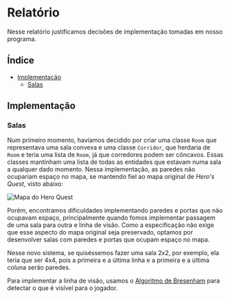 # Relatório

Nesse relatório justificamos decisões de implementação tomadas em nosso programa.

## Índice

- [Implementação](#implementao)
    - [Salas](#salas)

## Implementação

### Salas

Num primeiro momento, havíamos decidido por criar uma classe `Room` que representava uma sala convexa e uma classe `Corridor`, que herdaria de `Room` e teria uma lista de `Room`, já que corredores podem ser côncavos. Essas classes mantinham uma lista de todas as entidades que estavam numa sala a qualquer dado momento. Nessa implementação, as paredes não ocupariam espaço no mapa, se mantendo fiel ao mapa original de _Hero's Quest_, visto abaixo:

![Mapa do Hero Quest][hero-quest-map]

Porém, encontramos dificuldades implementando paredes e portas que não ocupavam espaço, principalmente quando fomos implementar passagem de uma sala para outra e linha de visão. Como a especificação não exige que esse aspecto do mapa original seja preservado, optamos por desenvolver salas com paredes e portas que ocupam espaço no mapa.

Nesse novo sistema, se quiséssemos fazer uma sala 2x2, por exemplo, ela teria que ser 4x4, pois a primeira e a última linha e a primeira e a última coluna serão paredes.

Para implementar a linha de visão, usamos o [Algoritmo de Bresenham](https://en.wikipedia.org/wiki/Bresenham%27s_line_algorithm) para detectar o que é visível para o jogador.

[hero-quest-map]: https://i.imgur.com/Glt9wux.png
[bresenham-line-algorithm]: https://en.wikipedia.org/wiki/Bresenham%27s_line_algorithm